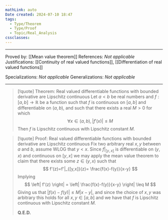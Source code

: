 ```yaml
---
mathLink: auto
Date created: 2024-07-10 18:47
tags:
  - Type/Theorem
  - Type/Proof
  - Topic/Real_Analysis
cssclasses:
---
```


---

Proved by: [[Mean value theorem]]
References: _Not applicable_
Justifications: [[Continuity of real valued functions]], [[Differentiation of real valued functions]]

Specializations: _Not applicable_
Generalizations: _Not applicable_

---

> [!quote] Theorem: Real valued differentiable functions with bounded derivative are Lipschitz continuous
> Let $a<b$ be real numbers and $f:[a,b]\to \mathbb{R}$ be a function such that $f$ is continuous on $[a,b]$ and differentiable on $(a,b)$, and such that there exists a real $M>0$ for which $$ \forall x\in (a,b), \left| f'(x) \right| \leq M $$Then $f$ is Lipschitz continuous with Lipschitz constant $M$.

>[!quote] Proof: Real valued differentiable functions with bounded derivative are Lipschitz continuous
>Fix two arbitrary real $x,y$ between $a$ and $b$, assume WLOG that $y<x$. Since $f|_{[y,x]}$ is differentiable on $(y,x)$ and continuous on $[y,x]$ we may apply the mean value theorem to claim that there exists some $z\in (y,x)$ such that $$ f'(z)=f'|_{[y,x]}(z)= \frac{f(x)-f(y)}{x-y} $$Implying $$ \left| f'(z) \right| = \left| \frac{f(x)-f(y)}{x-y} \right| \leq M $$Giving us that $\left| f(x)-f(y) \right|\leq M\left| x-y \right|$, and since the choice of $x,y$ was arbitrary this holds for all $x,y\in [a,b]$ and we have that $f$ is Lipschitz continuous with Lipschitz constant $M$.
>
>**Q.E.D.**




